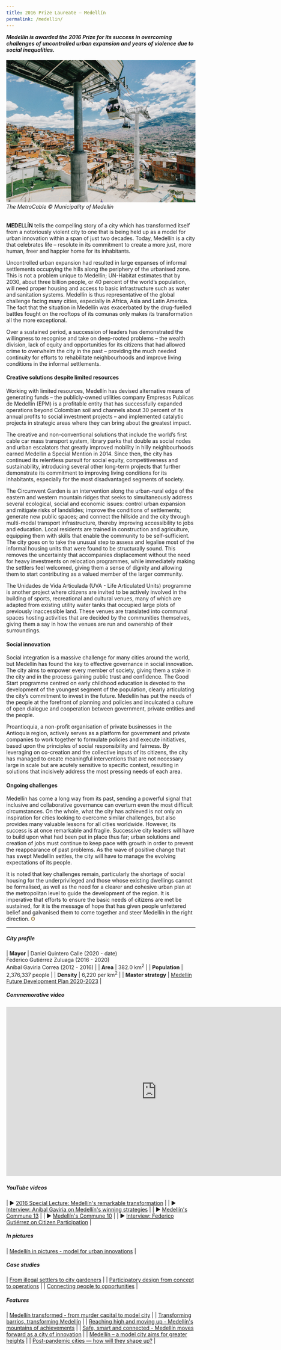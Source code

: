 ```yaml
---
title: 2016 Prize Laureate — Medellín
permalink: /medellin/
--- 
```


***Medellín is awarded the 2016 Prize for its success in overcoming challenges of uncontrolled urban expansion and years of violence due to social inequalities.***

###### ![Medellín](/images/laureates/medellin.jpg)*The MetroCable © Municipality of Medellín*

**MEDELLÍN** tells the compelling story of a city which has transformed itself from a notoriously violent city to one that is being held up as a model for urban innovation within a span of just two decades. Today, Medellín is a city that celebrates life – resolute in its commitment to create a more just, more human, freer and happier home for its inhabitants. 

Uncontrolled urban expansion had resulted in large expanses of informal settlements occupying the hills along the periphery of the urbanised zone. This is not a problem unique to Medellín; UN-Habitat estimates that by 2030, about three billion people, or 40 percent of the world’s population, will need proper housing and access to basic infrastructure such as water and sanitation systems. Medellín is thus representative of the global challenge facing many cities, especially in Africa, Asia and Latin America. The fact that the situation in Medellín was exacerbated by the drug-fuelled battles fought on the rooftops of its comunas only makes its transformation all the more exceptional. 

Over a sustained period, a succession of leaders has demonstrated the willingness to recognise and take on deep-rooted problems – the wealth division, lack of equity and opportunities for its citizens that had allowed crime to overwhelm the city in the past – providing the much needed continuity for efforts to rehabilitate neighbourhoods and improve living conditions in the informal settlements. 

#### **Creative solutions despite limited resources**

Working with limited resources, Medellín has devised alternative means of generating funds – the publicly-owned utilities company Empresas Publicas de Medellín (EPM) is a profitable entity that has successfully expanded operations beyond Colombian soil and channels about 30 percent of its annual profits to social investment projects – and implemented catalytic projects in strategic areas where they can bring about the greatest impact. 

The creative and non-conventional solutions that include the world’s first cable car mass transport system, library parks that double as social nodes and urban escalators that greatly improved mobility in hilly neighbourhoods earned Medellín a Special Mention in 2014. Since then, the city has continued its relentless pursuit for social equity, competitiveness and sustainability, introducing several other long-term projects that further demonstrate its commitment to improving living conditions for its inhabitants, especially for the most disadvantaged segments of society. 

The Circumvent Garden is an intervention along the urban-rural edge of the eastern and western mountain ridges that seeks to simultaneously address several ecological, social and economic issues: control urban expansion and mitigate risks of landslides; improve the conditions of settlements; generate new public spaces; and connect the hillside and the city through multi-modal transport infrastructure, thereby improving accessibility to jobs and education. Local residents are trained in construction and agriculture, equipping them with skills that enable the community to be self-sufficient. The city goes on to take the unusual step to assess and legalise most of the informal housing units that were found to be structurally sound. This removes the uncertainty that accompanies displacement without the need for heavy investments on relocation programmes, while immediately making the settlers feel welcomed, giving them a sense of dignity and allowing them to start contributing as a valued member of the larger community. 

The Unidades de Vida Articulada (UVA - Life Articulated Units) programme is another project where citizens are invited to be actively involved in the building of sports, recreational and cultural venues, many of which are adapted from existing utility water tanks that occupied large plots of previously inaccessible land. These venues are translated into communal spaces hosting activities that are decided by the communities themselves, giving them a say in how the venues are run and ownership of their surroundings. 

#### **Social innovation**

Social integration is a massive challenge for many cities around the world, but Medellín has found the key to effective governance in social innovation. The city aims to empower every member of society, giving them a stake in the city and in the process gaining public trust and confidence. The Good Start programme centred on early childhood education is devoted to the development of the youngest segment of the population, clearly articulating the city’s commitment to invest in the future. Medellín has put the needs of the people at the forefront of planning and policies and inculcated a culture of open dialogue and cooperation between government, private entities and the people. 

Proantioquia, a non-profit organisation of private businesses in the Antioquia region, actively serves as a platform for government and private companies to work together to formulate policies and execute initiatives, based upon the principles of social responsibility and fairness. By leveraging on co-creation and the collective inputs of its citizens, the city has managed to create meaningful interventions that are not necessary large in scale but are acutely sensitive to specific context, resulting in solutions that incisively address the most pressing needs of each area. 

#### **Ongoing challenges**

Medellín has come a long way from its past, sending a powerful signal that inclusive and collaborative governance can overturn even the most difficult circumstances. On the whole, what the city has achieved is not only an inspiration for cities looking to overcome similar challenges, but also provides many valuable lessons for all cities worldwide. However, its success is at once remarkable and fragile. Successive city leaders will have to build upon what had been put in place thus far; urban solutions and creation of jobs must continue to keep pace with growth in order to prevent the reappearance of past problems. As the wave of positive change that has swept Medellín settles, the city will have to manage the evolving expectations of its people. 

It is noted that key challenges remain, particularly the shortage of social housing for the underprivileged and those whose existing dwellings cannot be formalised, as well as the need for a clearer and cohesive urban plan at the metropolitan level to guide the development of the region. It is imperative that efforts to ensure the basic needs of citizens are met be sustained, for it is the message of hope that has given people unfettered belief and galvanised them to come together and steer Medellín in the right direction. **<font color="#967942">O</font>**

---

##### **City profile**

| **Mayor** | Daniel Quintero Calle (2020 - date) <br> Federico Gutiérrez Zuluaga (2016 - 2020) <br> Aníbal Gaviria Correa (2012 - 2016) |
| **Area** | 382.0 km<sup>2</sup> |
| **Population** | 2,376,337 people | 
| **Density** | 6,220 per km<sup>2</sup> |
| **Master strategy** | [Medellín Future Development Plan 2020-2023](https://www.medellin.gov.co/irj/portal/medellin?NavigationTarget=contenido/6899-Plan-de-Desarrollo-2020---2023--Gaceta-oficial---Medellin-Futuro) |

##### **Commemorative video** 

<div class="bp-youtube">

<iframe width="800" height="450" src="https://www.youtube.com/embed/P5BzIa90x1A" title="YouTube video player" frameborder="0" allow="accelerometer; autoplay; clipboard-write; encrypted-media; gyroscope; picture-in-picture" allowfullscreen></iframe>

</div>

##### **YouTube videos** 

| ▶️ [2016 Special Lecture: Medellín's remarkable transformation](https://youtu.be/dcjTT8TAgTU) |
| ▶️ [Interview: Aníbal Gaviria on Medellín's winning strategies](https://youtu.be/UtIrcsydT14) |
| ▶️ [Medellín's Commune 13](https://youtu.be/LBFrfy7aQFs) |
| ▶️ [Medellín's Commune 10](https://youtu.be/7eeiOgC8FKg) |
| ▶️ [Interview: Federico Gutiérrez on Citizen Participation](https://youtu.be/BdZR6HdtcSI) |

##### **In pictures** 

| [Medellín in pictures - model for urban innovations](/resources/in-pictures/medellin/) |

##### **Case studies** 

| [From illegal settlers to city gardeners](/resources/case-studies/circumvent-garden/) |
| [Participatory design from concept to operations](/resources/case-studies/uva/) |
| [Connecting people to opportunities](/resources/case-studies/metrocable/) |

##### **Features** 

| [Medellín transformed - from murder capital to model city](/resources/features/medellin-transformed/) |
| [Transforming barrios, transforming Medellín](/resources/features/transforming-barrios-transforming-medellin/) |
| [Reaching high and moving up - Medellín's mountains of achievements](/resources/features/reaching-high-moving-up/) |
| [Safe, smart and connected - Medellín moves forward as a city of innovation](/resources/features/safe-smart-connected/) |
| [Medellín – a model city aims for greater heights](/resources/features/medellin-model-city-greater-heights/) |
| [Post-pandemic cities — how will they shape up?](/resources/features/post-pandemic-cities/) |
